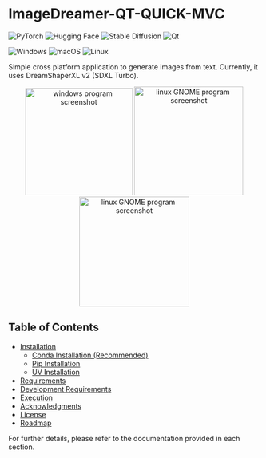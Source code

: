 # ImageDreamer-QT-QUICK-MVC

![PyTorch](https://img.shields.io/badge/PyTorch-%23EE4C2C.svg?style=for-the-badge&logo=PyTorch&logoColor=white)
![Hugging Face](https://img.shields.io/badge/Hugging%20Face-%23FFD43B.svg?style=for-the-badge&logo=HuggingFace&logoColor=black)
![Stable Diffusion](https://img.shields.io/badge/Stable%20Diffusion%20XL%20Turbo-078B75.svg?style=for-the-badge)
![Qt](https://img.shields.io/badge/Qt-%2341CD52.svg?style=for-the-badge&logo=Qt&logoColor=white)

![Windows](https://img.shields.io/badge/Windows-%230078D6.svg?style=for-the-badge&logo=windows&logoColor=white)
![macOS](https://img.shields.io/badge/macOS-%23999999.svg?style=for-the-badge&logo=apple&logoColor=white)
![Linux](https://img.shields.io/badge/Linux-%23FCC624.svg?style=for-the-badge&logo=linux&logoColor=black)


Simple cross platform application to generate images from text. Currently, it uses DreamShaperXL v2 (SDXL Turbo).

<p align="center">
	<img src="assets/program_windows.jpg" alt="windows program screenshot" width="215" />
	<img src="assets/program_mac.png" alt="linux GNOME program screenshot" width="218" />
	<img src="assets/program_linux.png" alt="linux GNOME program screenshot" width="220" />
</p>


## Table of Contents
- [Installation](docs/Installation.md)
  - [Conda Installation (Recommended)](docs/Installation.md#conda-installation)
  - [Pip Installation](docs/Installation.md#pip-installation)
  - [UV Installation](docs/Installation.md#uv-installation)
- [Requirements](docs/Requirements.md)
- [Development Requirements](docs/Development.md)
- [Execution](docs/Execution.md)
- [Acknowledgments](docs/Acknowledgments.md)
- [License](docs/License.md)
- [Roadmap](docs/Roadmap.md)

For further details, please refer to the documentation provided in each section.
